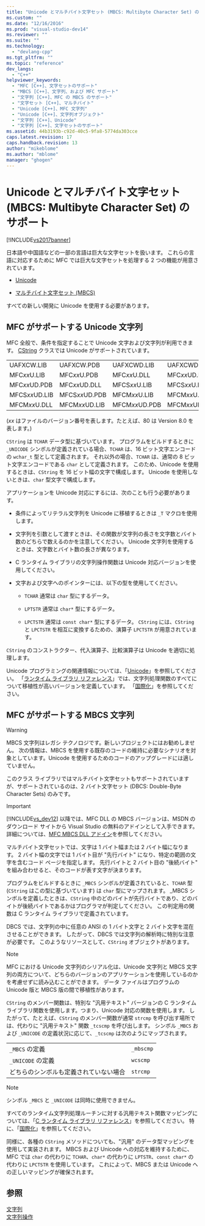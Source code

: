 ```yaml
---
title: "Unicode とマルチバイト文字セット (MBCS: Multibyte Character Set) のサポート | Microsoft Docs"
ms.custom: ""
ms.date: "12/16/2016"
ms.prod: "visual-studio-dev14"
ms.reviewer: ""
ms.suite: ""
ms.technology: 
  - "devlang-cpp"
ms.tgt_pltfrm: ""
ms.topic: "reference"
dev_langs: 
  - "C++"
helpviewer_keywords: 
  - "MFC [C++]、文字セットのサポート"
  - "MBCS [C++]、文字列、および MFC サポート"
  - "文字列 [C++]、MFC の MBCS のサポート"
  - "文字セット [C++]、マルチバイト"
  - "Unicode [C++]、MFC 文字列"
  - "Unicode [C++]、文字列オブジェクト"
  - "文字列 [C++]、Unicode"
  - "文字列 [C++]、文字セットのサポート"
ms.assetid: 44b3193b-c92d-40c5-9fa8-5774da303cce
caps.latest.revision: 17
caps.handback.revision: 13
author: "mikeblome"
ms.author: "mblome"
manager: "ghogen"
---
```

# Unicode とマルチバイト文字セット (MBCS: Multibyte Character Set) のサポート
[!INCLUDE[vs2017banner](../assembler/inline/includes/vs2017banner.md)]

日本語や中国語などの一部の言語は巨大な文字セットを扱います。  これらの言語に対応するために MFC では巨大な文字セットを処理する 2 つの機能が用意されています。  
  
-   [Unicode](#_core_mfc_support_for_unicode_strings)  
  
-   [マルチバイト文字セット \(MBCS\)](#_core_mfc_support_for_mbcs_strings)  
  
 すべての新しい開発に Unicode を使用する必要があります。  
  
##  <a name="_core_mfc_support_for_unicode_strings"></a> MFC がサポートする Unicode 文字列  
 MFC 全般で、条件を指定することで Unicode 文字および文字列が利用できます。  [CString](../atl-mfc-shared/reference/cstringt-class.md) クラスでは Unicode がサポートされています。  
  
|||||  
|-|-|-|-|  
|UAFXCW.LIB|UAFXCW.PDB|UAFXCWD.LIB|UAFXCWD.PDB|  
|MFC*xx*U.LIB|MFC*xx*U.PDB|MFC*xx*U.DLL|MFC*xx*UD.LIB|  
|MFC*xx*UD.PDB|MFC*xx*UD.DLL|MFCS*xx*U.LIB|MFCS*xx*U.PDB|  
|MFCS*xx*UD.LIB|MFCS*xx*UD.PDB|MFCM*xx*U.LIB|MFCM*xx*U.PDB|  
|MFCM*xx*U.DLL|MFCM*xx*UD.LIB|MFCM*xx*UD.PDB|MFCM*xx*UD.DLL|  
  
 \(*xx* はファイルのバージョン番号を表します。たとえば、80 は Version 8.0 を表します。\)  
  
 `CString` は `TCHAR` データ型に基づいています。  プログラムをビルドするときに `_UNICODE` シンボルが定義されている場合、`TCHAR` は、16 ビット文字エンコードの `wchar_t` 型として定義されます。  それ以外の場合、`TCHAR` は、通常の 8 ビット文字エンコードである `char` として定義されます。  このため、Unicode を使用するときは、`CString` を 16 ビット幅の文字で構成します。  Unicode を使用しないときは、`char` 型文字で構成します。  
  
 アプリケーションを Unicode 対応にするには、次のことも行う必要があります。  
  
-   条件によってリテラル文字列を Unicode に移植するときは `_T` マクロを使用します。  
  
-   文字列を引数として渡すときは、その関数が文字列の長さを文字数とバイト数のどちらで数えるのかを注意してください。  Unicode 文字列を使用するときは、文字数とバイト数の長さが異なります。  
  
-   C ランタイム ライブラリの文字列操作関数は Unicode 対応バージョンを使用してください。  
  
-   文字および文字へのポインターには、以下の型を使用してください。  
  
    -   `TCHAR` 通常は `char` 型にするデータ。  
  
    -   `LPTSTR` 通常は `char*` 型にするデータ。  
  
    -   `LPCTSTR` 通常は `const char*` 型にするデータ。  `CString` には、`CString` と `LPCTSTR` を相互に変換するための、演算子 `LPCTSTR` が用意されています。  
  
 `CString` のコンストラクター、代入演算子、比較演算子は Unicode を適切に処理します。  
  
 Unicode プログラミングの関連情報については、「[Unicode](../mfc/unicode-in-mfc.md)」を参照してください。  「[ランタイム ライブラリ リファレンス](../c-runtime-library/c-run-time-library-reference.md)」では、文字列処理関数のすべてについて移植性が高いバージョンを定義しています。  「[国際化](../c-runtime-library/internationalization.md)」を参照してください。  
  
##  <a name="_core_mfc_support_for_mbcs_strings"></a> MFC がサポートする MBCS 文字列  
  
> [!WARNING]
>  MBCS 文字列はレガシ テクノロジです。新しいプロジェクトにはお勧めしません。  次の情報は、MBCS を使用する既存のコードの維持に必要なシナリオを対象としています。Unicode を使用するためのコードのアップグレードには適していません。  
  
 このクラス ライブラリではマルチバイト文字セットもサポートされていますが、サポートされているのは、2 バイト文字セット \(DBCS: Double\-Byte Character Sets\) のみです。  
  
> [!IMPORTANT]
>  [!INCLUDE[vs_dev12](../atl-mfc-shared/includes/vs_dev12_md.md)] 以降では、MFC DLL の MBCS バージョンは、MSDN のダウンロード サイトから Visual Studio の無料のアドインとして入手できます。  詳細については、[MFC MBCS DLL アドイン](../mfc/mfc-mbcs-dll-add-on.md)を参照してください。  
  
 マルチバイト文字セットでは、文字は 1 バイト幅または 2 バイト幅になります。  2 バイト幅の文字では 1 バイト目が "先行バイト" になり、特定の範囲の文字を含むコード ページを指定します。  先行バイトと 2 バイト目の "後続バイト" を組み合わせると、そのコードが表す文字が決まります。  
  
 プログラムをビルドするときに `_MBCS` シンボルが定義されていると、`TCHAR` 型 \(`CString` はこの型に基づいています\) は `char` 型にマップされます。  \_MBCS シンボルを定義したときは、`CString` 中のどのバイトが先行バイトであり、どのバイトが後続バイトであるかはプログラマが判定してください。  この判定用の関数は C ランタイム ライブラリで定義されています。  
  
 DBCS では、文字列の中に任意の ANSI の 1 バイト文字と 2 バイト文字を混在させることができます。  したがって、DBCS では文字列の解析時に特別な注意が必要です。  このようなリソースとして、`CString` オブジェクトがあります。  
  
> [!NOTE]
>  MFC における Unicode 文字列のシリアル化は、Unicode 文字列と MBCS 文字列の両方について、どちらのバージョンのアプリケーションを使用しているのかを考慮せずに読み込むことができます。  データ ファイルはプログラムの Unicode 版と MBCS 版の間で移植性があります。  
  
 `CString` のメンバー関数は、特別な "汎用テキスト" バージョンの C ランタイム ライブラリ関数を使用します。つまり、Unicode 対応の関数を使用します。  したがって、たとえば、`CString` のメンバー関数が通常 `strcmp` を呼び出す場所では、代わりに "汎用テキスト" 関数 `_tcscmp` を呼び出します。  シンボル `_MBCS` および `_UNICODE` の定義状況に応じて、`_tcscmp` は次のようにマップされます。  
  
|||  
|-|-|  
|`_MBCS` の定義|`_mbscmp`|  
|`_UNICODE` の定義|`wcscmp`|  
|どちらのシンボルも定義されていない場合|`strcmp`|  
  
> [!NOTE]
>  シンボル `_MBCS` と `_UNICODE` は同時に使用できません。  
  
 すべてのランタイム文字列処理ルーチンに対する汎用テキスト関数マッピングについては、「[C ランタイム ライブラリ リファレンス](../c-runtime-library/c-run-time-library-reference.md)」を参照してください。  特に、「[国際化](../c-runtime-library/internationalization.md)」を参照してください。  
  
 同様に、各種の `CString` メソッドについても、"汎用" のデータ型マッピングを使用して実装されます。  MBCS および Unicode への対応を維持するために、MFC では `char` の代わりに `TCHAR`、`char*` の代わりに `LPTSTR`、`const char*` の代わりに `LPCTSTR` を使用しています。  これによって、MBCS または Unicode への正しいマッピングが確保されます。  
  
## 参照  
 [文字列](../atl-mfc-shared/strings-atl-mfc.md)   
 [文字列操作](../c-runtime-library/string-manipulation-crt.md)